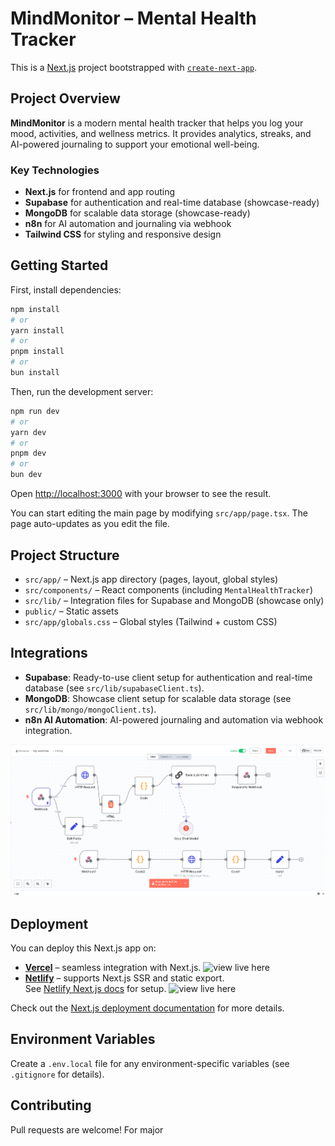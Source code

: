 # MindMonitor – Mental Health Tracker

This is a [Next.js](https://nextjs.org) project bootstrapped with [`create-next-app`](https://nextjs.org/docs/app/api-reference/cli/create-next-app).

## Project Overview

**MindMonitor** is a modern mental health tracker that helps you log your mood, activities, and wellness metrics. It provides analytics, streaks, and AI-powered journaling to support your emotional well-being.

### Key Technologies

- **Next.js** for frontend and app routing
- **Supabase** for authentication and real-time database (showcase-ready)
- **MongoDB** for scalable data storage (showcase-ready)
- **n8n** for AI automation and journaling via webhook
- **Tailwind CSS** for styling and responsive design

## Getting Started

First, install dependencies:

```bash
npm install
# or
yarn install
# or
pnpm install
# or
bun install
```

Then, run the development server:

```bash
npm run dev
# or
yarn dev
# or
pnpm dev
# or
bun dev
```

Open [http://localhost:3000](http://localhost:3000) with your browser to see the result.

You can start editing the main page by modifying `src/app/page.tsx`. The page auto-updates as you edit the file.

## Project Structure

- `src/app/` – Next.js app directory (pages, layout, global styles)
- `src/components/` – React components (including `MentalHealthTracker`)
- `src/lib/` – Integration files for Supabase and MongoDB (showcase only)
- `public/` – Static assets
- `src/app/globals.css` – Global styles (Tailwind + custom CSS)

## Integrations

- **Supabase**: Ready-to-use client setup for authentication and real-time database (see `src/lib/supabaseClient.ts`).
- **MongoDB**: Showcase client setup for scalable data storage (see `src/lib/mongo/mongoClient.ts`).
- **n8n AI Automation**: AI-powered journaling and automation via webhook integration.

 ![n8n Workflow Diagram](./public/n8nworkflow.png)


## Deployment

You can deploy this Next.js app on:

- [**Vercel**](https://vercel.com/new?utm_medium=default-template&filter=next.js&utm_source=create-next-app&utm_campaign=create-next-app-readme) – seamless integration with Next.js.
![view live here](https://nexium-ubaid-ahmed-grand-project-gpq51a8zp.vercel.app/)
- [**Netlify**](https://www.netlify.com/) – supports Next.js SSR and static export.  
  See [Netlify Next.js docs](https://docs.netlify.com/frameworks/nextjs/overview/) for setup.
 ![view live here](https://mindmonitor.netlify.app/)

Check out the [Next.js deployment documentation](https://nextjs.org/docs/app/building-your-application/deploying) for more details.

## Environment Variables

Create a `.env.local` file for any environment-specific variables (see `.gitignore` for details).

## Contributing

Pull requests are welcome! For major
